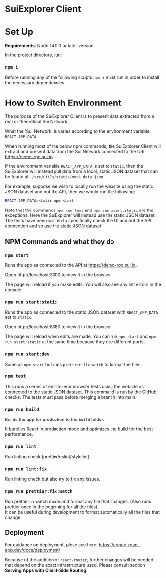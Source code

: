 # SuiExplorer Client

# Set Up

**Requirements**: Node 14.0.0 or later version

In the project directory, run:

### `npm i`

Before running any of the following scripts `npm i` must run in order to install the necessary dependencies.

# How to Switch Environment

The purpose of the SuiExplorer Client is to present data extracted from a real or theoretical Sui Network.

What the 'Sui Network' is varies according to the environment variable `REACT_APP_DATA`.

When running most of the below npm commands, the SuiExplorer Client will extract and present data from the Sui Network connected to the URL https://demo-rpc.sui.io.

If the environment variable `REACT_APP_DATA` is set to `static`, then the SuiExplorer will instead pull data from a local, static JSON dataset that can be found at `./src/utils/static/mock_data.json`.

For example, suppose we wish to locally run the website using the static JSON dataset and not the API, then we would run the following:

```bash
REACT_APP_DATA=static npm start
```

Note that the commands `npm run test` and `npm run start:static` are the exceptions. Here the SuiExplorer will instead use the static JSON dataset. The tests have been written to specifically check the UI and not the API connection and so use the static JSON dataset.

## NPM Commands and what they do

### `npm start`

Runs the app as connected to the API at https://demo-rpc.sui.io.

Open http://localhost:3000 to view it in the browser.

The page will reload if you make edits. You will also see any lint errors in the console.

### `npm run start:static`

Runs the app as connected to the static JSON dataset with `REACT_APP_DATA` set to `static`.

Open http://localhost:8080 to view it in the browser.

The page will reload when edits are made. You can run `npm start` and `npm run start:static` at the same time because they use different ports.

### `npm run start:dev`

Same as `npm start` but runs `prettier:fix:watch` to format the files.

### `npm test`

This runs a series of end-to-end browser tests using the website as connected to the static JSON dataset. This command is run by the GitHub checks. The tests must pass before merging a branch into main.

### `npm run build`

Builds the app for production to the `build` folder.

It bundles React in production mode and optimizes the build for the best performance.

### `npm run lint`

Run linting check (prettier/eslint/stylelint).

### `npm run lint:fix`

Run linting check but also try to fix any issues.

### `npm run prettier:fix:watch`

Run prettier in watch mode and format any file that changes. (Also runs prettier once in the beginning for all the files)\
It can be useful during development to format automatically all the files that change.

## Deployment

For guidance on deployment, plese see here: https://create-react-app.dev/docs/deployment/

Because of the addition of `react-router`, further changes will be needed that depend on the exact infrastructure used. Please consult section **Serving Apps with Client-Side Routing**.
